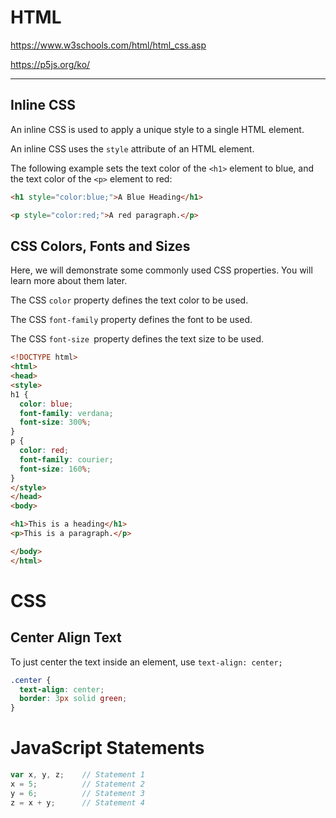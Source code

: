 # HTML

https://www.w3schools.com/html/html_css.asp

https://p5js.org/ko/

-------------

## Inline CSS

An inline CSS is used to apply a unique style to a single HTML element.

An inline CSS uses the `style` attribute of an HTML element.

The following example sets the text color of the `<h1>` element to blue, and the text color of the `<p>` element to red:

```html
<h1 style="color:blue;">A Blue Heading</h1>

<p style="color:red;">A red paragraph.</p>
```







## CSS Colors, Fonts and Sizes

Here, we will demonstrate some commonly used CSS properties. You will learn more about them later.

The CSS `color` property defines the text color to be used.

The CSS `font-family` property defines the font to be used.

The CSS `font-size `property defines the text size to be used.

```html
<!DOCTYPE html>
<html>
<head>
<style>
h1 {
  color: blue;
  font-family: verdana;
  font-size: 300%;
}
p {
  color: red;
  font-family: courier;
  font-size: 160%;
}
</style>
</head>
<body>

<h1>This is a heading</h1>
<p>This is a paragraph.</p>

</body>
</html>
```





# CSS



## Center Align Text

To just center the text inside an element, use `text-align: center;`

```css
.center {
  text-align: center;
  border: 3px solid green;
}
```







# JavaScript Statements

```javascript
var x, y, z;    // Statement 1
x = 5;          // Statement 2
y = 6;          // Statement 3
z = x + y;      // Statement 4
```



